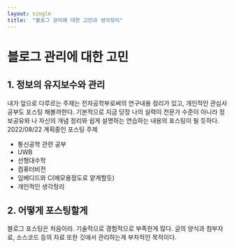 ```yaml
---
layout: single
title:  "블로그 관리에 대한 고민과 생각정리"
---
```

# 블로그 관리에 대한 고민

## 1. 정보의 유지보수와 관리
내가 앞으로 다루르는 주제는 전자공학부로써의 연구내용 정리가 있고, 개인적인 관심사 공부도 포스팅 해볼까한다.
기본적으로 지금 당장 나의 실력이 전문가 수준이 아니라 정보공유와 나 자신의 개념 정리와 쉽게 설명하는 연습하는 내용의 포스팅이 될 듯하다.
2022/08/22 계획중인 포스팅 주제
- 통신공학 관련 공부
- UWB
- 선형대수학
- 컴퓨터비전
- 임베디드와 C(메모용정도로 얕게할듯)
- 개인적인 생각정리

## 2. 어떻게 포스팅할게
블로그 포스팅은 처음이라. 기술적으로 경험적으로 부족한게 많다. 글의 양식과 첨부자료, 소스코드 등의 자료 또한 깃에서 관리하는게 부차적인 목적이다.

